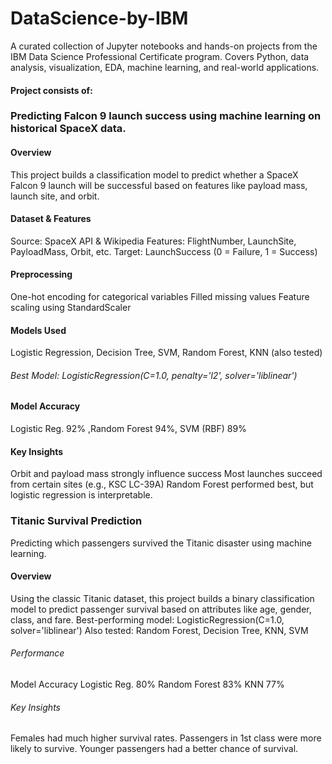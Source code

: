 # DataScience-by-IBM
A curated collection of Jupyter notebooks and hands-on projects from the IBM Data Science Professional Certificate program. Covers Python, data analysis, visualization, EDA, machine learning, and real-world applications.
#### Project consists of:
### Predicting Falcon 9 launch success using machine learning on historical SpaceX data.
#### Overview
This project builds a classification model to predict whether a SpaceX Falcon 9 launch will be successful based on features like payload mass, launch site, and orbit.

#### Dataset & Features
Source: SpaceX API & Wikipedia
Features: FlightNumber, LaunchSite, PayloadMass, Orbit, etc.
Target: LaunchSuccess (0 = Failure, 1 = Success)

#### Preprocessing
One-hot encoding for categorical variables
Filled missing values
Feature scaling using StandardScaler
#### Models Used
Logistic Regression, Decision Tree, SVM, Random Forest, KNN (also tested)
###### Best Model: LogisticRegression(C=1.0, penalty='l2', solver='liblinear')

#### Model	Accuracy
Logistic Reg.	92% ,Random Forest	94%, SVM (RBF)	89%
#### Key Insights
Orbit and payload mass strongly influence success
Most launches succeed from certain sites (e.g., KSC LC-39A)
Random Forest performed best, but logistic regression is interpretable.

### Titanic Survival Prediction
Predicting which passengers survived the Titanic disaster using machine learning.
#### Overview
Using the classic Titanic dataset, this project builds a binary classification model to predict passenger survival based on attributes like age, gender, class, and fare.
Best-performing model:
LogisticRegression(C=1.0, solver='liblinear')
Also tested:
Random Forest, Decision Tree, KNN, SVM
###### Performance
Model	Accuracy
Logistic Reg.	80%
Random Forest	83%
KNN	77%
###### Key Insights
Females had much higher survival rates.
Passengers in 1st class were more likely to survive.
Younger passengers had a better chance of survival.
